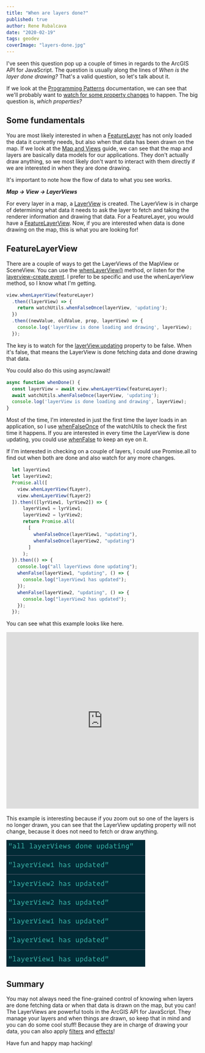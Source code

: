 ```yaml
---
title: "When are layers done?"
published: true
author: Rene Rubalcava
date: "2020-02-19"
tags: geodev
coverImage: "layers-done.jpg"
---
```


I've seen this question pop up a couple of times in regards to the ArcGIS API for JavaScript. The question is usually along the lines of _When is the layer done drawing?_ That's a valid question, so let's talk about it.

If we look at the [Programming Patterns](https://developers.arcgis.com/javascript/latest/guide/programming-patterns) documentation, we can see that we'll probably want to [watch for some property changes](https://developers.arcgis.com/javascript/latest/guide/programming-patterns/#watching-for-property-changes) to happen. The big question is, _which properties?_

## Some fundamentals

You are most likely interested in when a [FeatureLayer](https://developers.arcgis.com/javascript/latest/api-reference/esri-layers-FeatureLayer.html) has not only loaded the data it currently needs, but also when that data has been drawn on the map. If we look at the [Map and Views](https://developers.arcgis.com/javascript/latest/guide/maps-and-views/) guide, we can see that the map and layers are basically data models for our applications. They don't actually draw anything, so we most likely don't want to interact with them directly if we are interested in when they are done drawing.

It's important to note how the flow of data to what you see works.

_**Map -> View -> LayerViews**_

For every layer in a map, a [LayerView](https://developers.arcgis.com/javascript/latest/api-reference/esri-views-layers-LayerView.html) is created. The LayerView is in charge of determining what data it needs to ask the layer to fetch and taking the renderer information and drawing that data. For a FeatureLayer, you would have a [FeatureLayerView](https://developers.arcgis.com/javascript/latest/api-reference/esri-views-layers-FeatureLayerView.html). Now, if you are interested when data is done drawing on the map, this is what you are looking for!

## FeatureLayerView

There are a couple of ways to get the LayerViews of the MapView or SceneView. You can use the [whenLayerView()](https://developers.arcgis.com/javascript/latest/api-reference/esri-views-layers-FeatureLayerView.html) method, or listen for the [layerview-create event](https://developers.arcgis.com/javascript/latest/api-reference/esri-views-MapView.html#event-layerview-create). I prefer to be specific and use the whenLayerView method, so I know what I'm getting.

```js
view.whenLayerView(featureLayer)
  .then((layerView) => {
    return watchUtils.whenFalseOnce(layerView, 'updating');
  })
  .then((newValue, oldValue, prop, layerView) => {
    console.log('layerView is done loading and drawing', layerView);
  });
```

The key is to watch for the [layerView.updating](https://developers.arcgis.com/javascript/latest/api-reference/esri-views-layers-FeatureLayerView.html#updating) property to be false. When it's false, that means the LayerView is done fetching data and done drawing that data.

You could also do this using async/await!

```js
async function whenDone() {
  const layerView = await view.whenLayerView(featureLayer);
  await watchUtils.whenFalseOnce(layerView, 'updating');
  console.log('layerView is done loading and drawing', layerView);
}
```

Most of the time, I'm interested in just the first time the layer loads in an application, so I use [whenFalseOnce](https://developers.arcgis.com/javascript/latest/api-reference/esri-core-watchUtils.html#whenFalseOnce) of the watchUtils to check the first time it happens. If you are interested in every time the LayerView is done updating, you could use [whenFalse](https://developers.arcgis.com/javascript/latest/api-reference/esri-core-watchUtils.html#whenFalse) to keep an eye on it.

If I'm interested in checking on a couple of layers, I could use Promise.all to find out when both are done and also watch for any more changes.

```js
  let layerView1
  let layerView2;
  Promise.all([
    view.whenLayerView(fLayer),
    view.whenLayerView(fLayer2)
  ]).then(([lyrView1, lyrView2]) => {
      layerView1 = lyrView1;
      layerView2 = lyrView2;
      return Promise.all(
        [
          whenFalseOnce(layerView1, "updating"),
          whenFalseOnce(layerView2, "updating")
        ]
      );
  }).then(() => {
    console.log("all layerViews done updating");
    whenFalse(layerView1, "updating", () => {
      console.log("layerView1 has updated");
    });
    whenFalse(layerView2, "updating", () => {
      console.log("layerView2 has updated");
    });
  });
  ```

You can see what this example looks like here.

<iframe height="461" style="width: 100%;" scrolling="no" title="LayerView - When Things are Done" src="https://codepen.io/odoe/embed/preview/gOpadzL?height=461&amp;theme-id=light&amp;default-tab=js,result" frameborder="no" allowtransparency="true" allowfullscreen="true">See the Pen <a href='https://codepen.io/odoe/pen/gOpadzL'>LayerView - When Things are Done</a> by Rene Rubalcava (<a href='https://codepen.io/odoe'>@odoe</a>) on <a href='https://codepen.io'>CodePen</a>. </iframe>

This example is interesting because if you zoom out so one of the layers is no longer drawn, you can see that the LayerView updating property will not change, because it does not need to fetch or draw anything.

![Console logs of LayerViews](images/image-3.png)

## Summary

You may not always need the fine-grained control of knowing when layers are done fetching data or when that data is drawn on the map, but you can! The LayerViews are powerful tools in the ArcGIS API for JavaScript. They manage your layers and when things are drawn, so keep that in mind and you can do some cool stuff! Because they are in charge of drawing your data, you can also apply [filters](https://developers.arcgis.com/javascript/latest/api-reference/esri-views-layers-FeatureLayerView.html#filter) and [effects](https://developers.arcgis.com/javascript/latest/api-reference/esri-views-layers-FeatureLayerView.html#effect)!

Have fun and happy map hacking!
